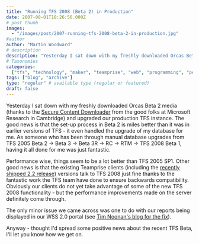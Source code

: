 ```yaml
---
title: "Running TFS 2008 (Beta 2) in Production"
date: 2007-08-01T18:26:50.000Z
# post thumb
images:
  - "/images/post/2007-running-tfs-2008-beta-2-in-production.jpg"
#author
author: "Martin Woodward"
# description
description: "Yesterday I sat down with my freshly downloaded Orcas Beta 2 media (thanks to the Secure Content Downloader from the good folks at Microsoft."
# Taxonomies
categories:
  ["tfs", "technology", "maker", "teamprise", "web", "programming", "personal"]
tags: ["blog", "archive"]
type: "regular" # available type (regular or featured)
draft: false
---
```


Yesterday I sat down with my freshly downloaded Orcas Beta 2 media (thanks to the [Secure Content Downloader](http://www.microsoft.com/downloads/details.aspx?familyid=9a927cf6-16e4-4e21-9608-77f06d2156bb&displaylang=en) from the good folks at Microsoft Research in Cambridge) and upgraded our production TFS instance. The good news is that the set-up process in Beta 2 is miles better than it was in earlier versions of TFS - it even handled the upgrade of my database for me. As someone who has been through manual database upgrades from TFS 2005 Beta 2 -> Beta 3 -> Beta 3R -> RC -> RTM -> TFS 2008 Beta 1, having it all done for me was just fantastic.

Performance wise, things seem to be a lot better than TFS 2005 SP1. Other good news is that the existing Teamprise clients (including the [recently shipped 2.2 release)](http://www.teamprise.com/news/2007/07/new_release_teamprise_22.html) versions talk to TFS 2008 just fine thanks to the fantastic work the TFS team have done to ensure backwards compatibility. Obviously our clients do not yet take advantage of some of the new TFS 2008 functionality - but the performance improvements made on the server definitely come through.

The only minor issue we came across was one to do with our reports being displayed in our WSS 2.0 portal (see [Tim Noonan's blog for the fix](http://blogs.msdn.com/hippietim/archive/2007/07/31/fix-for-reports-showing-up-properly-on-wss-2-0-for-team-foundation-server-2008-beta-2.aspx)).

Anyway - thought I'd spread some positive news about the recent TFS Beta, I'll let you know how we get on.
